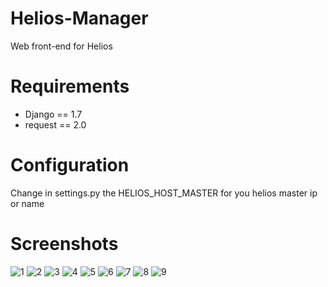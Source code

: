 Helios-Manager
==============

Web front-end for Helios

Requirements
==============
* Django == 1.7
* request == 2.0

Configuration
==============

Change in settings.py the HELIOS_HOST_MASTER for you helios master ip or name

Screenshots
==============
![1](https://cloud.githubusercontent.com/assets/7557763/9275034/478c1bde-4268-11e5-893a-4abddf25eea2.png)
![2](https://cloud.githubusercontent.com/assets/7557763/9275029/471d8606-4268-11e5-839e-f62e82abc054.png)
![3](https://cloud.githubusercontent.com/assets/7557763/9275027/47147e08-4268-11e5-9d0e-bfdac610447a.png)
![4](https://cloud.githubusercontent.com/assets/7557763/9275026/46fe13fc-4268-11e5-8272-b775e6b68ae1.png)
![5](https://cloud.githubusercontent.com/assets/7557763/9275033/4757a958-4268-11e5-8297-4cf40c2dd742.png)
![6](https://cloud.githubusercontent.com/assets/7557763/9275028/471b5638-4268-11e5-9141-386756a49caa.png)
![7](https://cloud.githubusercontent.com/assets/7557763/9275030/471fb200-4268-11e5-8813-be8d4739f501.png)
![8](https://cloud.githubusercontent.com/assets/7557763/9275031/473ab910-4268-11e5-8402-2c52d2760b6b.png)
![9](https://cloud.githubusercontent.com/assets/7557763/9275032/474574ae-4268-11e5-8558-9c81b507beb6.png)